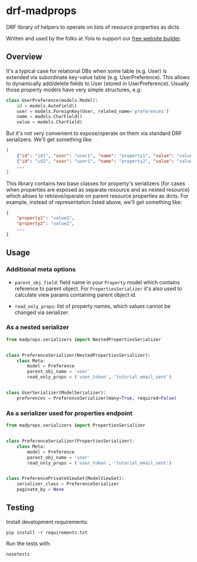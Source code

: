 # drf-madprops

DRF library of helpers to operate on lists of resource properties as dicts

Written and used by the folks at Yola to support our [free website builder][1].

## Overview

It's a typical case for relational DBs when some table (e.g. User) is
extended via subordinate key-value table (e.g. UserPreference). This allows
to dynamically add/delete fields to User (stored in UserPreference).
Usually those property models have very simple structures, e.g:

```python
class UserPreference(models.Model):
    id = models.AutoField()
    user = models.ForeignKey(User, related_name='preferences')
    name = models.CharField()
    value = models.CharField)
```

But it's not very convenient to expose/operate on them via standard DRF
serializers.  We'll get something like:

```json
[
    {"id": "id1", "user": "user1", "name": "property1", "value": "value1"},
    {"id": "id2", "user": "user1", "name": "property2", "value": "value2"}
    ...
]
```

This library contains two base classes for property's serializers (for cases
when properties are exposed as separate resource and as nested resource) which
allows to retrieve/operate on parent resource properties as dicts. For example,
instead of representation listed above, we'll get something like:

```json
{
    "property1": "value1",
    "property2": "value2",
    ...
}
```

## Usage

### Additional meta options

- `parent_obj_field`: field name in your `Property` model which contains
  reference to parent object. For `PropertiesSerializer` it's also used to
  calculate view params containing parent object id.

- `read_only_props`: list of property names, which values cannot be changed
  via serializer.

### As a nested serializer

```python
from madprops.serializers import NestedPropertiesSerializer


class PreferenceSerializer(NestedPropertiesSerializer):
    class Meta:
        model = Preference
        parent_obj_name = 'user'
        read_only_props = ('user_token', 'tutorial_email_sent')


class UserSerializer(ModelSerializer):
    preferences = PreferenceSerializer(many=True, required=False)
```

### As a serializer used for properties endpoint
```python
from madprops.serializers import PropertiesSerializer


class PreferenceSerializer(PropertiesSerializer):
    class Meta:
        model = Preference
        parent_obj_name = 'user'
        read_only_props = ('user_token', 'tutorial_email_sent')


class PreferencePrivateViewSet(ModelViewSet):
    serializer_class = PreferenceSerializer
    paginate_by = None
```

## Testing

Install development requirements:

    pip install -r requirements.txt

Run the tests with:

    nosetests


[1]:https://www.yola.com/
